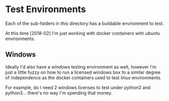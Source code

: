 # Test Environments

Each of the sub-folders in this directory has a buildable environment to test.

At this time [2018-02] I'm just working with docker containers with _ubuntu_
environments.


## Windows

Ideally I'd also have a _windows_ testing environment as well, however I'm
just a little fuzzy on how to run a licensed windows box to a similar degree
of independence as the docker containers used to test _linux_ environments.

For example, do I need 2 windows licenses to test under python2 and python3...
there's no way I'm spending that money.
